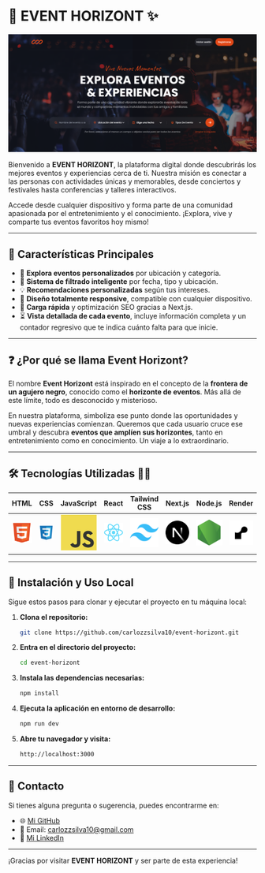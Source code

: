 # 🎉 EVENT HORIZONT ✨

[![EVENT HORIZONT](./public/assets/imagen-preview.png)](https://event-horizont.netlify.app/)

Bienvenido a **EVENT HORIZONT**, la plataforma digital donde descubrirás los mejores eventos y experiencias cerca de ti. Nuestra misión es conectar a las personas con actividades únicas y memorables, desde conciertos y festivales hasta conferencias y talleres interactivos.

Accede desde cualquier dispositivo y forma parte de una comunidad apasionada por el entretenimiento y el conocimiento. ¡Explora, vive y comparte tus eventos favoritos hoy mismo!

---

## 🌟 Características Principales

- 🎫 **Explora eventos personalizados** por ubicación y categoría.
- 📅 **Sistema de filtrado inteligente** por fecha, tipo y ubicación.
- 💡 **Recomendaciones personalizadas** según tus intereses.
- 📱 **Diseño totalmente responsive**, compatible con cualquier dispositivo.
- 🚀 **Carga rápida** y optimización SEO gracias a Next.js.
- ⏳ **Vista detallada de cada evento**, incluye información completa y un contador regresivo que te indica cuánto falta para que inicie.

---

## ❓ ¿Por qué se llama Event Horizont?

El nombre **Event Horizont** está inspirado en el concepto de la **frontera de un agujero negro**, conocido como el **horizonte de eventos**. Más allá de este límite, todo es desconocido y misterioso.

En nuestra plataforma, simboliza ese punto donde las oportunidades y nuevas experiencias comienzan. Queremos que cada usuario cruce ese umbral y descubra **eventos que amplíen sus horizontes**, tanto en entretenimiento como en conocimiento.
Un viaje a lo extraordinario.

---

## 🛠️ Tecnologías Utilizadas 👨‍💻


| HTML | CSS | JavaScript | React | Tailwind CSS | Next.js | Node.js | Render |
|------|-----|------------|-------|--------------|--------|---------|--------|
| ![HTML](https://raw.githubusercontent.com/devicons/devicon/master/icons/html5/html5-original.svg) | ![CSS](https://raw.githubusercontent.com/devicons/devicon/master/icons/css3/css3-original.svg) | ![JavaScript](https://raw.githubusercontent.com/devicons/devicon/master/icons/javascript/javascript-original.svg) | ![React](https://raw.githubusercontent.com/devicons/devicon/master/icons/react/react-original.svg) | ![TailwindCSS](https://raw.githubusercontent.com/devicons/devicon/master/icons/tailwindcss/tailwindcss-original.svg) | ![Next.js](https://raw.githubusercontent.com/devicons/devicon/master/icons/nextjs/nextjs-original.svg) | ![Node.js](https://raw.githubusercontent.com/devicons/devicon/master/icons/nodejs/nodejs-original.svg) | ![Render](./public/assets/render.svg) |

---

## 🚀 Instalación y Uso Local

Sigue estos pasos para clonar y ejecutar el proyecto en tu máquina local:

1. **Clona el repositorio:**

   ```bash
   git clone https://github.com/carlozzsilva10/event-horizont.git
   ```

2. **Entra en el directorio del proyecto:**

   ```bash
   cd event-horizont
   ```

3. **Instala las dependencias necesarias:**

   ```bash
   npm install
   ```

4. **Ejecuta la aplicación en entorno de desarrollo:**

   ```bash
   npm run dev
   ```

5. **Abre tu navegador y visita:**

   ```bash
   http://localhost:3000
   ```

---

## 📩 Contacto

Si tienes alguna pregunta o sugerencia, puedes encontrarme en:

- 🌐 [Mi GitHub](https://github.com/carlozzsilva10)
- 📧 Email: [carlozzsilva10@gmail.com](mailto:carlozzsilva10@gmail.com)
- 💼 [Mi LinkedIn](https://www.linkedin.com/in/carlos-eduardo-silva-bustamante-b6084528b?utm_source=share&utm_campaign=share_via&utm_content=profile&utm_medium=android_app)

---

¡Gracias por visitar **EVENT HORIZONT** y ser parte de esta experiencia!